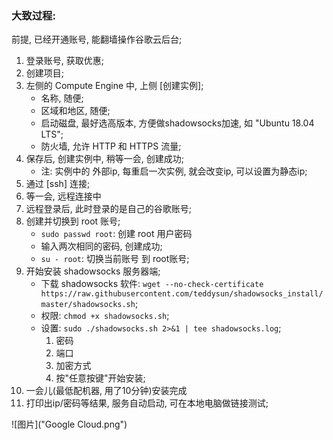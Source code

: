 ### 大致过程:
前提, 已经开通账号, 能翻墙操作谷歌云后台;
1. 登录账号, 获取优惠;
2. 创建项目;
3. 左侧的 Compute Engine 中, 上侧 [创建实例];
    * 名称, 随便;
    * 区域和地区, 随便;
    * 启动磁盘, 最好选高版本, 方便做shadowsocks加速, 如 "Ubuntu 18.04 LTS";
    * 防火墙, 允许 HTTP 和 HTTPS 流量;
4. 保存后, 创建实例中, 稍等一会, 创建成功;
    * 注: 实例中的 外部ip, 每重启一次实例, 就会改变ip, 可以设置为静态ip;
5. 通过 [ssh] 连接;
6. 等一会, 远程连接中
7. 远程登录后, 此时登录的是自己的谷歌账号;
8. 创建并切换到 root 账号;
    * `sudo passwd root`: 创建 root 用户密码
    * 输入两次相同的密码, 创建成功;
    * `su - root`: 切换当前账号 到 root账号;
9. 开始安装 shadowsocks 服务器端;
    * 下载 shadowsocks 软件: `wget --no-check-certificate https://raw.githubusercontent.com/teddysun/shadowsocks_install/master/shadowsocks.sh`;
    * 权限: `chmod +x shadowsocks.sh`;
    * 设置: `sudo ./shadowsocks.sh 2>&1 | tee shadowsocks.log`;
        1. 密码
        2. 端口
        3. 加密方式
        4. 按"任意按键"开始安装;
10. 一会儿(最低配机器, 用了10分钟)安装完成
11. 打印出ip/密码等结果, 服务自动启动, 可在本地电脑做链接测试;


![图片]("Google Cloud.png")
